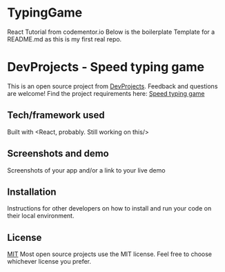 # TypingGame
React Tutorial from codementor.io
Below is the boilerplate Template for a README.md as this is my first real repo. 

# DevProjects - Speed typing game

This is an open source project from [DevProjects](http://www.codementor.io/projects). Feedback and questions are welcome!
Find the project requirements here: [Speed typing game](https://www.codementor.io/projects/web/speed-typing-game-c51led1afn)

## Tech/framework used
Built with <React, probably. Still working on this/> 

## Screenshots and demo
Screenshots of your app and/or a link to your live demo

## Installation
Instructions for other developers on how to install and run your code on their local environment.

## License
[MIT](https://choosealicense.com/licenses/mit/)
Most open source projects use the MIT license. Feel free to choose whichever license you prefer.

